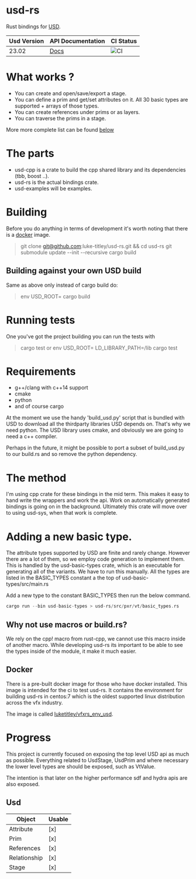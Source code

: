 # usd-rs

Rust bindings for [USD](https://github.com/PixarAnimationStudios/USD).


| Usd Version | API Documentation                                           | CI Status                                                                       |
| ----------- | ----------------------------------------------------------- | ------------------------------------------------------------------------------- |
| 23.02       | [Docs](https://luke-titley.github.io/usd-rs/usd/index.html) | ![CI](https://github.com/luke-titley/usd-rs/actions/workflows/ci.yml/badge.svg) |


# What works ?
- You can create and open/save/export a stage.
- You can define a prim and get/set attributes on it.
  All 30 basic types are supported + arrays of those types.
- You can create references under prims or as layers.
- You can traverse the prims in a stage.

More more complete list can be found [below](#Progress)

# The parts
- usd-cpp is a crate to build the cpp shared library and its dependencies (tbb, boost ..).
- usd-rs is the actual bindings crate.
- usd-examples will be examples.

# Building
Before you do anything in terms of development it's worth noting that there is a [docker](#Docker) image.
> git clone git@github.com:luke-titley/usd-rs.git && cd usd-rs
> git submodule update --init --recursive
> cargo build

## Building against your own USD build
Same as above only instead of cargo build do:
> env USD_ROOT=<path to your usd install> cargo build

# Running tests
One you've got the project building you can run the tests with
> cargo test
or
> env USD_ROOT=<path to your usd install> LD_LIBRARY_PATH=<path to your usd install>/lib cargo test

# Requirements

- g++/clang with c++14 support
- cmake
- python
- and of course cargo

At the moment we use the handy 'build_usd.py' script that is bundled with USD to
download all the thirdparty libraries USD depends on. That's why we need python.
The USD library uses cmake, and obviously we are going to need a c++ compiler.

Perhaps in the future, it might be possible to port a subset of build_usd.py to
our build.rs and so remove the python dependency.

# The method
I'm using cpp crate for these bindings in the mid term. This makes it easy to
hand write the wrappers and work the api. Work on automatically generated
bindings is going on in the background. Ultimately this crate will move over
to using usd-sys, when that work is complete.

# Adding a new basic type.
The attribute types supported by USD are finite and rarely change. However
there are a lot of them, so we employ code generation to implement them. This is
handled by the usd-basic-types crate, which is an executable for generating all
of the variants. We have to run this manually. All the types are listed in the
BASIC_TYPES constant a the top of usd-basic-types/src/main.rs

Add a new type to the constant BASIC_TYPES then run the below command.
```rust
cargo run --bin usd-basic-types > usd-rs/src/pxr/vt/basic_types.rs
```

## Why not use macros or build.rs?
We rely on the cpp! macro from rust-cpp, we cannot use this macro inside of
another macro. While developing usd-rs its important to be able to see the types
inside of the module, it make it much easier.

## Docker
There is a pre-built docker image for those who have docker installed.
This image is intended for the ci to test usd-rs. It contains the environment
for building usd-rs in centos:7 which is the oldest supported linux distribution
across the vfx industry.

The image is called [luketitley/vfxrs_env_usd](https://hub.docker.com/repository/docker/luketitley/vfxrs_env_usd).

# Progress

This project is currently focused on exposing the top level USD api as much as possible.
Everything related to UsdStage, UsdPrim and where necessary the lower level types are should be
exposed, such as VtValue.

The intention is that later on the higher performance sdf and hydra apis are also exposed.

## Usd

|   Object      |     Usable      |
|---------------|-----------------|
|  Attribute    |      [x]        |
|  Prim         |      [x]        |
|  References   |      [x]        |
|  Relationship |      [x]        |
|  Stage        |      [x]        |


